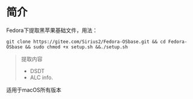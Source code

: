 # 简介
Fedora下提取黑苹果基础文件，用法：
```
git clone https://gitee.com/Sirius2/Fedora-OSbase.git && cd Fedora-OSbase && sudo chmod +x setup.sh &&./setup.sh
```

> 提取内容
> + DSDT
> + ALC info.

适用于macOS所有版本